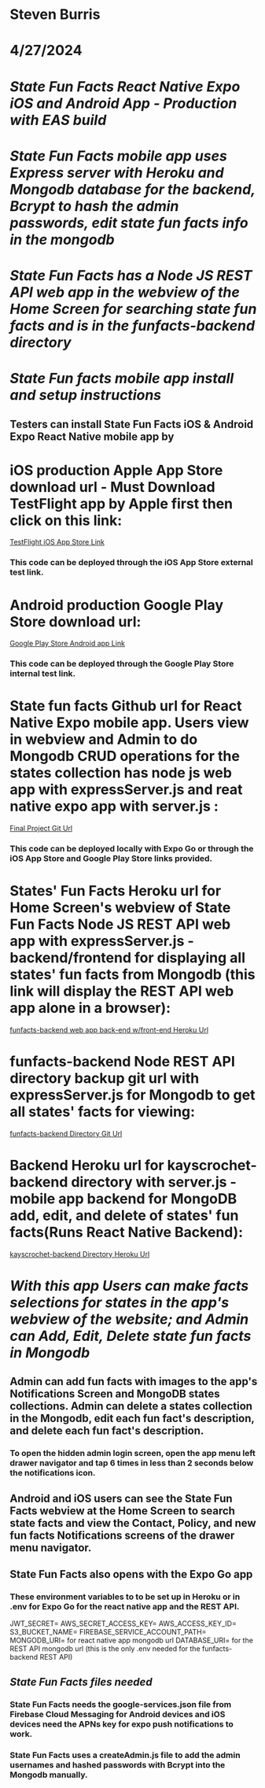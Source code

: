 # Steven Burris
# 4/27/2024
# *State Fun Facts React Native Expo iOS and Android App - Production with EAS build*
# *State Fun Facts mobile app uses Express server with Heroku and Mongodb database for the backend, Bcrypt to hash the admin passwords, edit state fun facts info in the mongodb*
# *State Fun Facts has a Node JS REST API web app in the webview of the Home Screen for searching state fun facts and is in the funfacts-backend directory*

# *State Fun facts mobile app install and setup instructions*
## Testers can install State Fun Facts iOS & Android Expo React Native mobile app by 

# iOS production Apple App Store download url - Must Download TestFlight app by Apple first then click on this link: 
[TestFlight iOS App Store Link](https://testflight.apple.com/join/PDHOblFr)
### This code can be deployed through the iOS App Store external test link.

# Android production Google Play Store download url: 
[Google Play Store Android app Link](https://play.google.com/apps/internaltest/4700875330572731561)
### This code can be deployed through the Google Play Store internal test link.

# State fun facts Github url for React Native Expo mobile app. Users view in webview and Admin to do Mongodb CRUD operations for the states collection has node js web app with expressServer.js and reat native expo app with server.js : 
[Final Project Git Url](https://github.com/stevenburris1978/Inf653GvaReactNativeRESTapiExpressMongoDBStatesFunFacts)
### This code can be deployed locally with Expo Go or through the iOS App Store and Google Play Store links provided.

# States' Fun Facts Heroku url for Home Screen's webview of State Fun Facts Node JS REST API web app with expressServer.js - backend/frontend for displaying all states' fun facts from Mongodb (this link will display the REST API web app alone in a browser):
[funfacts-backend web app back-end w/front-end Heroku Url](https://statefunfactsapp-8b273eab827f.herokuapp.com)

# funfacts-backend Node REST API directory backup git url with expressServer.js for Mongodb to get all states' facts for viewing:
[funfacts-backend Directory Git Url](https://github.com/stevenburris1978/Inf653GvaFinalFunFactsRestApi)

# Backend Heroku url for kayscrochet-backend directory with server.js - mobile app backend for MongoDB add, edit, and delete of states' fun facts(Runs React Native Backend):
[kayscrochet-backend Directory Heroku Url ](https://statefunfactsmobileapp-0911da4049ba.herokuapp.com)

# *With this app Users can make facts selections for states in the app's webview of the website; and Admin can Add, Edit, Delete state fun facts in Mongodb*

## Admin can add fun facts with images to the app's Notifications Screen and MongoDB states collections. Admin can delete a states collection in the Mongodb, edit each fun fact's description, and delete each fun fact's description.

### To open the hidden admin login screen, open the app menu left drawer navigator and tap 6 times in less than 2 seconds below the notifications icon.

## Android and iOS users can see the State Fun Facts webview at the Home Screen to search state facts and view the Contact, Policy, and new fun facts Notifications screens of the drawer menu navigator.

## State Fun Facts also opens with the Expo Go app

### These environment variables to to be set up in Heroku or in .env for Expo Go for the react native app and the REST API.
JWT_SECRET=
AWS_SECRET_ACCESS_KEY=
AWS_ACCESS_KEY_ID=
S3_BUCKET_NAME=
FIREBASE_SERVICE_ACCOUNT_PATH=
MONGODB_URI= for react native app mongodb url
DATABASE_URI= for the REST API mongodb url (this is the only .env needed for the funfacts-backend REST API)

## *State Fun Facts files needed*
### State Fun Facts needs the google-services.json file from Firebase Cloud Messaging for Android devices and iOS devices need the APNs key for expo push notifications to work.

### State Fun Facts uses a createAdmin.js file to add the admin usernames and hashed passwords with Bcrypt into the Mongodb manually.
